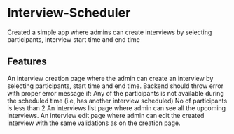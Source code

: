 # Interview-Scheduler

Created a simple app where admins can create interviews by selecting participants, interview start time and end time

## Features
An interview creation page where the admin can create an interview by selecting participants, start time and end time. Backend should throw error with proper error message if: 
  Any of the participants is not available during the scheduled time (i.e, has another interview scheduled)
  No of participants is less than 2
An interviews list page where admin can see all the upcoming interviews.
An interview edit page where admin can edit the created interview with the same validations as on the creation page.


